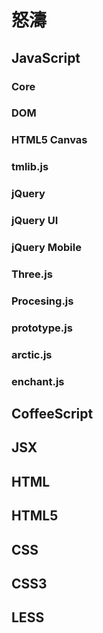# 怒濤


## JavaScript

### Core

### DOM

### HTML5 Canvas

### tmlib.js


### jQuery


### jQuery UI


### jQuery Mobile


### Three.js


### Procesing.js


### prototype.js


### arctic.js


### enchant.js


## CoffeeScript


## JSX


## HTML


## HTML5


## CSS


## CSS3


## LESS







